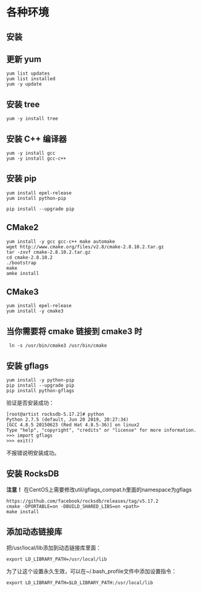 # 各种环境

## 安装

## 更新 yum
```
yum list updates
yum list installed
yum -y update
```

## 安装 tree
```
yum -y install tree
```

## 安装 C++ 编译器
```
yum -y install gcc
yum -y install gcc-c++
```

## 安装 pip

```shell
yum install epel-release
yum install python-pip

pip install --upgrade pip
```

## CMake2

```shell
yum install -y gcc gcc-c++ make automake 
wget http://www.cmake.org/files/v2.8/cmake-2.8.10.2.tar.gz
tar -zxvf cmake-2.8.10.2.tar.gz
cd cmake-2.8.10.2
./bootstrap
make
amke install
```

## CMake3
```
yum install epel-release
yum install -y cmake3
```

## 当你需要将 cmake 链接到 cmake3 时

```
 ln -s /usr/bin/cmake3 /usr/bin/cmake
```

## 安装 gflags
```
yum install -y python-pip
pip install --upgrade pip
pip install python-gflags
```
验证是否安装成功：
```
[root@artist rocksdb-5.17.2]# python
Python 2.7.5 (default, Jun 20 2019, 20:27:34) 
[GCC 4.8.5 20150623 (Red Hat 4.8.5-36)] on linux2
Type "help", "copyright", "credits" or "license" for more information.
>>> import gflags
>>> exit()
```
不报错说明安装成功。


## 安装 RocksDB
**注意！** 在CentOS上需要修改util/gflags_compat.h里面的namespace为gflags
```
https://github.com/facebook/rocksdb/releases/tag/v5.17.2
cmake -DPORTABLE=on -DBUILD_SHARED_LIBS=on <path>
make install
```

## 添加动态链接库
把/usr/local/lib添加到动态链接库里面：
```
export LD_LIBRARY_PATH=/usr/local/lib
```

为了让这个设置永久生效，可以在~/.bash_profile文件中添加设置指令：

```
export LD_LIBRARY_PATH=$LD_LIBRARY_PATH:/usr/local/lib
```